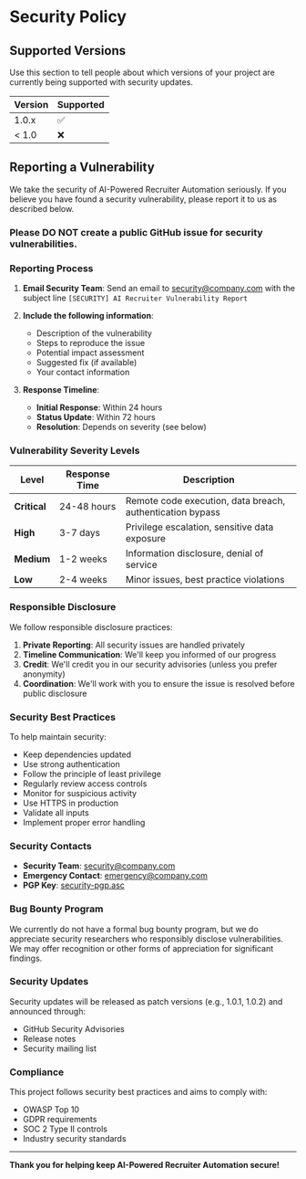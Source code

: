 # Security Policy

## Supported Versions

Use this section to tell people about which versions of your project are currently being supported with security updates.

| Version | Supported          |
| ------- | ------------------ |
| 1.0.x   | :white_check_mark: |
| < 1.0   | :x:                |

## Reporting a Vulnerability

We take the security of AI-Powered Recruiter Automation seriously. If you believe you have found a security vulnerability, please report it to us as described below.

### **Please DO NOT create a public GitHub issue for security vulnerabilities.**

### Reporting Process

1. **Email Security Team**: Send an email to [security@company.com](mailto:security@company.com) with the subject line `[SECURITY] AI Recruiter Vulnerability Report`

2. **Include the following information**:
   - Description of the vulnerability
   - Steps to reproduce the issue
   - Potential impact assessment
   - Suggested fix (if available)
   - Your contact information

3. **Response Timeline**:
   - **Initial Response**: Within 24 hours
   - **Status Update**: Within 72 hours
   - **Resolution**: Depends on severity (see below)

### Vulnerability Severity Levels

| Level        | Response Time | Description                                               |
| ------------ | ------------- | --------------------------------------------------------- |
| **Critical** | 24-48 hours   | Remote code execution, data breach, authentication bypass |
| **High**     | 3-7 days      | Privilege escalation, sensitive data exposure             |
| **Medium**   | 1-2 weeks     | Information disclosure, denial of service                 |
| **Low**      | 2-4 weeks     | Minor issues, best practice violations                    |

### Responsible Disclosure

We follow responsible disclosure practices:

1. **Private Reporting**: All security issues are handled privately
2. **Timeline Communication**: We'll keep you informed of our progress
3. **Credit**: We'll credit you in our security advisories (unless you prefer anonymity)
4. **Coordination**: We'll work with you to ensure the issue is resolved before public disclosure

### Security Best Practices

To help maintain security:

- Keep dependencies updated
- Use strong authentication
- Follow the principle of least privilege
- Regularly review access controls
- Monitor for suspicious activity
- Use HTTPS in production
- Validate all inputs
- Implement proper error handling

### Security Contacts

- **Security Team**: [security@company.com](mailto:security@company.com)
- **Emergency Contact**: [emergency@company.com](mailto:emergency@company.com)
- **PGP Key**: [security-pgp.asc](https://company.com/security-pgp.asc)

### Bug Bounty Program

We currently do not have a formal bug bounty program, but we do appreciate security researchers who responsibly disclose vulnerabilities. We may offer recognition or other forms of appreciation for significant findings.

### Security Updates

Security updates will be released as patch versions (e.g., 1.0.1, 1.0.2) and announced through:

- GitHub Security Advisories
- Release notes
- Security mailing list

### Compliance

This project follows security best practices and aims to comply with:

- OWASP Top 10
- GDPR requirements
- SOC 2 Type II controls
- Industry security standards

---

**Thank you for helping keep AI-Powered Recruiter Automation secure!**
